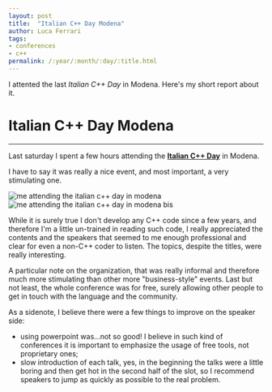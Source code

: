 ```yaml
---
layout: post
title:  "Italian C++ Day Modena"
author: Luca Ferrari
tags:
- conferences
- c++
permalink: /:year/:month/:day/:title.html
---
```

I attented the last *Italian C++ Day* in Modena. Here's my short report about it.

# Italian C++ Day Modena
-----

Last saturday I spent a few hours attending the **[Italian C++ Day](http://www.italiancpp.org/event/cppday17/)** in Modena.

I have to say it was really a nice event, and most important, a very stimulating one.

![me attending the italian c++ day in modena](https://pbs.twimg.com/media/DQB8j90VwAEGL5A.jpg:large)
![me attending the italian c++ day in modena bis](https://pbs.twimg.com/media/DQCQqxtVwAAQt2e.jpg)

While it is surely true I don't develop any C++ code since a few years, and therefore I'm a little un-trained in reading such code, I really appreciated the contents and the speakers that seemed to me enough professional and clear for even a non-C++ coder to listen. The topics, despite the titles, were really interesting.

A particular note on the organization, that was really informal and therefore much more stimulating than other more "business-style" events. Last but not least, the whole conference was for free, surely allowing other people to get in touch with the language and the community.

As a sidenote, I believe there were a few things to improve on the speaker side:
- using powerpoint was...not so good! I believe in such kind of conferences it is important to emphasize the usage of free tools, not proprietary ones;
- slow introduction of each talk, yes, in the beginning the talks were a little boring and then get hot in the second half of the slot, so I recommend speakers to jump as quickly as possible to the real problem.
